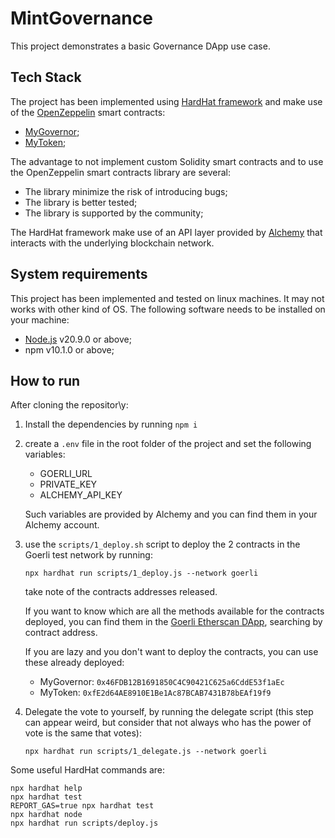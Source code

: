 # MintGovernance

This project demonstrates a basic Governance DApp use case.





## Tech Stack
The project has been implemented using [HardHat framework](https://hardhat.org/) and make use of the [OpenZeppelin](https://www.openzeppelin.com/) smart contracts:

* [MyGovernor](https://wizard.openzeppelin.com/#governor);
* [MyToken](https://wizard.openzeppelin.com/#erc20);

The advantage to not implement custom Solidity smart contracts and to use the OpenZeppelin smart contracts library are several:

* The library minimize the risk of introducing bugs;
* The library is better tested;
* The library is supported by the community;

The HardHat framework make use of an API layer provided by [Alchemy](https://www.alchemy.com/) that interacts with the underlying blockchain network.


## System requirements
This project has been implemented and tested on linux machines. It may not works with other kind of OS. The following software needs to be installed on your machine:

* [Node.js](https://nodejs.org/en) v20.9.0 or above;
* npm v10.1.0 or above;

## How to run
After cloning the repositor\y:
1. Install the dependencies by running `npm i`
2. create a `.env` file in the root folder of the project and set the following variables:
    * GOERLI_URL
    * PRIVATE_KEY
    * ALCHEMY_API_KEY

    Such variables are provided by Alchemy and you can find them in your Alchemy account.
3. use the `scripts/1_deploy.sh` script to deploy the 2 contracts in the Goerli test network by running:

    ```shell
    npx hardhat run scripts/1_deploy.js --network goerli
    ```
    take note of the contracts addresses released.

    If you want to know which are all the methods available for the contracts deployed, you can find them in the [Goerli Etherscan DApp](https://goerli.etherscan.io/),
    searching by contract address.

    If you are lazy and you don't want to deploy the contracts, you can use these already deployed:
    * MyGovernor: `0x46FDB12B1691850C4C90421C625a6CddE53f1aEc`
    * MyToken: `0xfE2d64AE8910E1Be1Ac87BCAB7431B78bEAf19f9`

4. Delegate the vote to yourself, by running the delegate script (this step can appear weird, but consider that not always who has the power of vote is the same that votes):

    ```shell
    npx hardhat run scripts/1_delegate.js --network goerli
    ```

Some useful HardHat commands are:

```shell
npx hardhat help
npx hardhat test
REPORT_GAS=true npx hardhat test
npx hardhat node
npx hardhat run scripts/deploy.js
```
